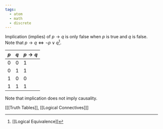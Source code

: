 ```yaml
---
tags:
  - atom
  - math
  - discrete
---
```

Implication (implies) of $p\to q$ is only false when $p$ is true and $q$ is false. Note that $p\to q \iff \neg p \lor q$[^1].

| $p$ | $q$ | $p\to q$ |
| --- | --- | -------- |
| 0   | 0   | 1        |
| 0   | 1   | 1        |
| 1   | 0   | 0        |
| 1   | 1   | 1        |
Note that implication does not imply causality.

\[[[Truth Tables]], [[Logical Connectives]]\]

[^1]: [[Logical Equivalence]]
